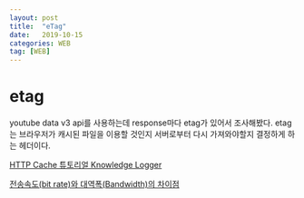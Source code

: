 ```yaml
---
layout: post
title:  "eTag"
date:   2019-10-15
categories: WEB
tag: [WEB]
---
```


# etag
youtube data v3 api를 사용하는데 response마다 etag가 있어서 조사해봤다.
etag는 브라우저가 캐시된 파일을 이용할 것인지 서버로부터 다시 가져와야할지 결정하게 하는 헤더이다. 

[HTTP Cache 튜토리얼 Knowledge Logger](https://www.letmecompile.com/http-cache-%ED%8A%9C%ED%86%A0%EB%A6%AC%EC%96%BC/)  

[전송속도(bit rate)와 대역폭(Bandwidth)의 차이점](https://sonne21c.tistory.com/entry/%EC%A0%84%EC%86%A1%EC%86%8D%EB%8F%84bit-rate%EC%99%80-%EB%8C%80%EC%97%AD%ED%8F%ADBandwidth%EC%9D%98-%EC%B0%A8%EC%9D%B4%EC%A0%90)